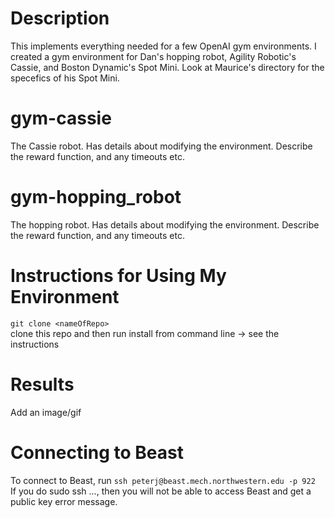 # Description
This implements everything needed for a few OpenAI gym environments. I created a gym environment for Dan's hopping robot, Agility Robotic's Cassie, and Boston Dynamic's Spot Mini. Look at Maurice's directory for the specefics of his Spot Mini.



# gym-cassie
The Cassie robot. Has details about modifying the environment. Describe the reward function, and any timeouts etc. 

# gym-hopping_robot
The hopping robot. Has details about modifying the environment. Describe the reward function, and any timeouts etc.  


# Instructions for Using My Environment 
```git clone <nameOfRepo>``` <br />
clone this repo and then run install from command line -> see the instructions

# Results  
Add an image/gif

# Connecting to Beast
To connect to Beast, run ```ssh peterj@beast.mech.northwestern.edu -p 922``` <br />
If you do sudo ssh ..., then you will not be able to access Beast and get a public key error message.


